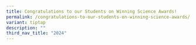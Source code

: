 ```yaml
---
title: Congratulations to our Students on Winning Science Awards!
permalink: /congratulations-to-our-students-on-winning-science-awards/
variant: tiptap
description: ""
third_nav_title: "2024"
---
```

